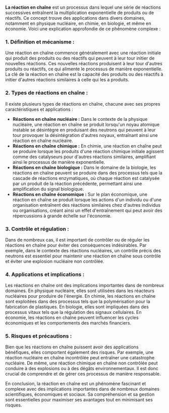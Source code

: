 **La réaction en chaîne** est un processus dans lequel une série de réactions successives entraînent la multiplication exponentielle de produits ou de réactifs. Ce concept trouve des applications dans divers domaines, notamment en physique nucléaire, en chimie, en biologie, et même en économie. Voici une explication approfondie de ce phénomène complexe :

### **1. Définition et mécanisme :**

Une réaction en chaîne commence généralement avec une réaction initiale qui produit des produits ou des réactifs qui peuvent à leur tour initier de nouvelles réactions. Ces nouvelles réactions produisent à leur tour d'autres produits ou réactifs, ce qui alimente le processus de manière exponentielle. La clé de la réaction en chaîne est la capacité des produits ou des réactifs à initier d'autres réactions similaires à celle qui les a produits.

### **2. Types de réactions en chaîne :**

Il existe plusieurs types de réactions en chaîne, chacune avec ses propres caractéristiques et applications :

- **Réactions en chaîne nucléaire :** Dans le contexte de la physique nucléaire, une réaction en chaîne se produit lorsqu'un noyau atomique instable se désintègre en produisant des neutrons qui peuvent à leur tour provoquer la désintégration d'autres noyaux, entraînant ainsi une réaction en chaîne nucléaire.
- **Réactions en chaîne chimique :** En chimie, une réaction en chaîne peut se produire lorsque les produits d'une réaction chimique initiale agissent comme des catalyseurs pour d'autres réactions similaires, amplifiant ainsi le processus de manière exponentielle.
- **Réactions en chaîne biologique :** Dans le domaine de la biologie, les réactions en chaîne peuvent se produire dans des processus tels que la cascade de réactions enzymatiques, où chaque réaction est catalysée par un produit de la réaction précédente, permettant ainsi une amplification du signal biologique.
- **Réactions en chaîne économique :** Sur le plan économique, une réaction en chaîne se produit lorsque les actions d'un individu ou d'une organisation entraînent des réactions similaires chez d'autres individus ou organisations, créant ainsi un effet d'entraînement qui peut avoir des répercussions à grande échelle sur l'économie.

### **3. Contrôle et régulation :**

Dans de nombreux cas, il est important de contrôler ou de réguler les réactions en chaîne pour éviter des conséquences indésirables. Par exemple, dans le contexte des réactions nucléaires, un contrôle précis des neutrons est essentiel pour maintenir une réaction en chaîne sous contrôle et éviter une explosion nucléaire non contrôlée.

### **4. Applications et implications :**

Les réactions en chaîne ont des implications importantes dans de nombreux domaines. En physique nucléaire, elles sont utilisées dans les réacteurs nucléaires pour produire de l'énergie. En chimie, les réactions en chaîne sont exploitées dans des processus tels que la polymérisation pour la fabrication de plastiques. En biologie, elles sont impliquées dans des processus vitaux tels que la régulation des signaux cellulaires. En économie, les réactions en chaîne peuvent influencer les cycles économiques et les comportements des marchés financiers.

### **5. Risques et précautions :**

Bien que les réactions en chaîne puissent avoir des applications bénéfiques, elles comportent également des risques. Par exemple, une réaction nucléaire en chaîne incontrôlée peut entraîner une catastrophe nucléaire. De même, une réaction chimique en chaîne non contrôlée peut conduire à des explosions ou à des dégâts environnementaux. Il est donc crucial de comprendre et de gérer ces processus de manière responsable.

En conclusion, la réaction en chaîne est un phénomène fascinant et complexe avec des implications importantes dans de nombreux domaines scientifiques, économiques et sociaux. Sa compréhension et sa gestion sont essentielles pour maximiser ses avantages tout en minimisant ses risques.